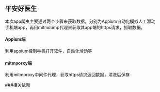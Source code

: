 ## 平安好医生



本次app爬虫主要通过两个步骤来获取数据，分别为Appium自动化模拟人工滑动手机端app，再用mitmdump代理来获取其app端的https请求，抓取数据。



#### Appium端

利用appium控制手机打开软件，自动化滑动等



#### mitmporxy端

利用mitmproxy中间件代理，获取https请求返回数据，清洗后保存

###相关依赖